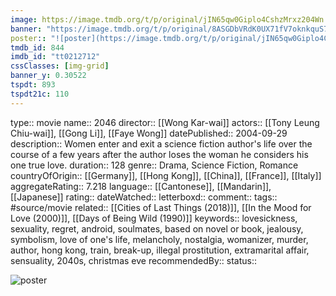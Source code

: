 ```yaml
---
image: https://image.tmdb.org/t/p/original/jIN65qw0Giplo4CshzMrxz204Wn.jpg
banner: "https://image.tmdb.org/t/p/original/8ASGDbVRdK0UX71fV7oknkquS7k.jpg"
poster:: "![poster](https://image.tmdb.org/t/p/original/jIN65qw0Giplo4CshzMrxz204Wn.jpg)"
tmdb_id: 844
imdb_id: "tt0212712"
cssClasses: [img-grid]
banner_y: 0.30522
tspdt: 893
tspdt21c: 110
---
```


type:: movie
name:: 2046
director:: [[Wong Kar-wai]]
actors:: [[Tony Leung Chiu-wai]], [[Gong Li]], [[Faye Wong]]
datePublished:: 2004-09-29
description:: Women enter and exit a science fiction author's life over the course of a few years after the author loses the woman he considers his one true love.
duration:: 128
genre:: Drama, Science Fiction, Romance
countryOfOrigin:: [[Germany]], [[Hong Kong]], [[China]], [[France]], [[Italy]]
aggregateRating:: 7.218
language:: [[Cantonese]], [[Mandarin]], [[Japanese]]
rating:: 
dateWatched::
letterboxd:: 
comment:: 
tags:: #source/movie
related:: [[Cities of Last Things (2018)]], [[In the Mood for Love (2000)]], [[Days of Being Wild (1990)]]
keywords:: lovesickness, sexuality, regret, android, soulmates, based on novel or book, jealousy, symbolism, love of one's life, melancholy, nostalgia, womanizer, murder, author, hong kong, train, break-up, illegal prostitution, extramarital affair, sensuality, 2040s, christmas eve
recommendedBy:: 
status:: 

![poster](https://image.tmdb.org/t/p/original/jIN65qw0Giplo4CshzMrxz204Wn.jpg)